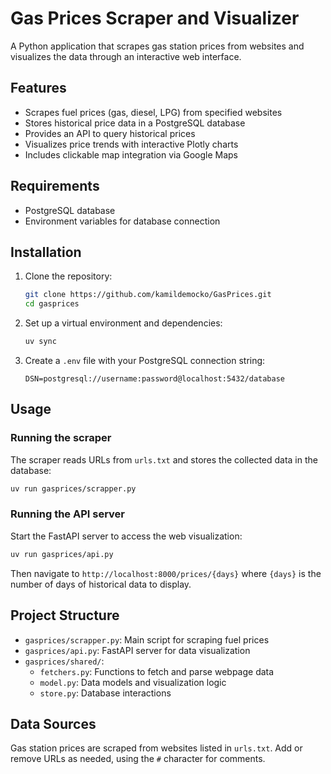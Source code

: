 # Gas Prices Scraper and Visualizer

A Python application that scrapes gas station prices from websites and visualizes the data through an interactive web interface.

## Features

- Scrapes fuel prices (gas, diesel, LPG) from specified websites
- Stores historical price data in a PostgreSQL database
- Provides an API to query historical prices
- Visualizes price trends with interactive Plotly charts
- Includes clickable map integration via Google Maps

## Requirements

- PostgreSQL database
- Environment variables for database connection

## Installation

1. Clone the repository:
    ```bash
    git clone https://github.com/kamildemocko/GasPrices.git
    cd gasprices
    ```

2. Set up a virtual environment and dependencies:
    ```bash
    uv sync
    ```


3. Create a `.env` file with your PostgreSQL connection string:
    ```
    DSN=postgresql://username:password@localhost:5432/database
    ```

## Usage

### Running the scraper

The scraper reads URLs from `urls.txt` and stores the collected data in the database:

```bash
uv run gasprices/scrapper.py
```

### Running the API server

Start the FastAPI server to access the web visualization:

```bash
uv run gasprices/api.py
```

Then navigate to `http://localhost:8000/prices/{days}` where `{days}` is the number of days of historical data to display.

## Project Structure

- `gasprices/scrapper.py`: Main script for scraping fuel prices
- `gasprices/api.py`: FastAPI server for data visualization
- `gasprices/shared/`:
  - `fetchers.py`: Functions to fetch and parse webpage data
  - `model.py`: Data models and visualization logic
  - `store.py`: Database interactions

## Data Sources

Gas station prices are scraped from websites listed in `urls.txt`. Add or remove URLs as needed, using the `#` character for comments.
